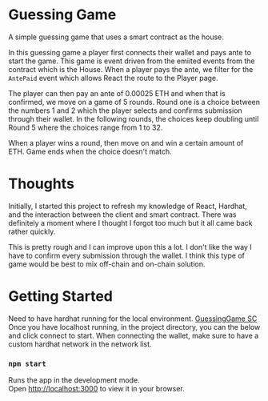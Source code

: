 # Guessing Game
A simple guessing game that uses a smart contract as the house.

In this guessing game a player first connects their wallet and pays ante to start the game.
This game is event driven from the emiited events from the contract which is the House.
When a player pays the ante, we filter for the `AntePaid` event which allows React the route to the Player page.

The player can then pay an ante of 0.00025 ETH and when that is confirmed, we move on a game of 5 rounds.
Round one is a choice between the numbers 1 and 2 which the player selects and confirms submission through their wallet.
In the following rounds, the choices keep doubling until Round 5 where the choices range from 1 to 32.

When a player wins a round, then move on and win a certain amount of ETH. Game ends when the choice doesn't match.

# Thoughts
Initially, I started this project to refresh my knowledge of React, Hardhat, and the interaction between the client and smart contract. There was definitely a moment where I thought I forgot too much but it all came back rather quickly.

This is pretty rough and I can improve upon this a lot. I don't like the way I have to confirm every submission through the wallet. I think this type of game would be best to mix off-chain and on-chain solution.



# Getting Started  

Need to have hardhat running for the local environment. [GuessingGame SC](https://github.com/jpkim921/guessing_game)
Once you have localhost running, in the project directory, you can the below and click connect to start.
When connecting the wallet, make sure to have a custom hardhat network in the network list. 

### `npm start`

Runs the app in the development mode.\
Open [http://localhost:3000](http://localhost:3000) to view it in your browser.



